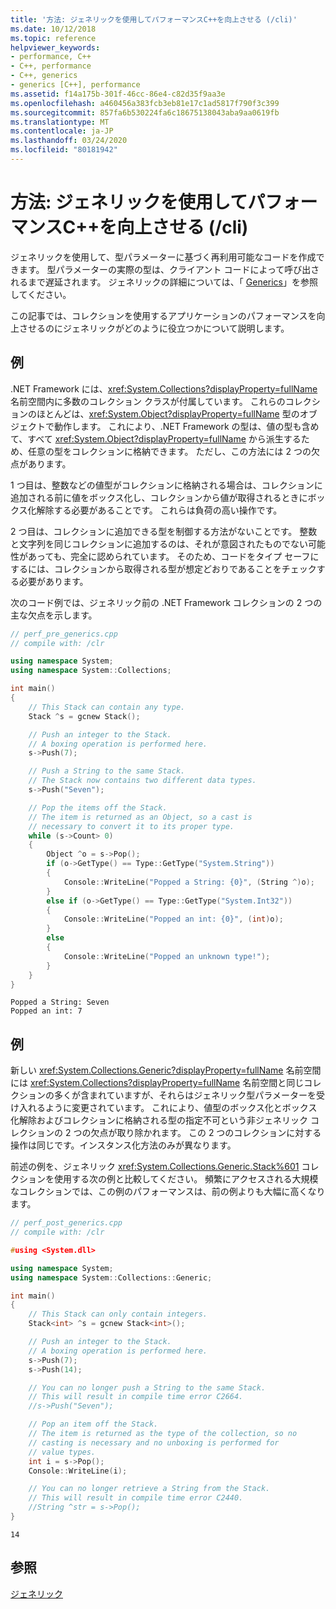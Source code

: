```yaml
---
title: '方法: ジェネリックを使用してパフォーマンスC++を向上させる (/cli)'
ms.date: 10/12/2018
ms.topic: reference
helpviewer_keywords:
- performance, C++
- C++, performance
- C++, generics
- generics [C++], performance
ms.assetid: f14a175b-301f-46cc-86e4-c82d35f9aa3e
ms.openlocfilehash: a460456a383fcb3eb81e17c1ad5817f790f3c399
ms.sourcegitcommit: 857fa6b530224fa6c18675138043aba9aa0619fb
ms.translationtype: MT
ms.contentlocale: ja-JP
ms.lasthandoff: 03/24/2020
ms.locfileid: "80181942"
---
```

# <a name="how-to-improve-performance-with-generics-ccli"></a>方法: ジェネリックを使用してパフォーマンスC++を向上させる (/cli)

ジェネリックを使用して、型パラメーターに基づく再利用可能なコードを作成できます。 型パラメーターの実際の型は、クライアント コードによって呼び出されるまで遅延されます。 ジェネリックの詳細については、「 [Generics](generics-cpp-component-extensions.md)」を参照してください。

この記事では、コレクションを使用するアプリケーションのパフォーマンスを向上させるのにジェネリックがどのように役立つかについて説明します。

## <a name="example"></a>例

.NET Framework には、<xref:System.Collections?displayProperty=fullName> 名前空間内に多数のコレクション クラスが付属しています。 これらのコレクションのほとんどは、<xref:System.Object?displayProperty=fullName> 型のオブジェクトで動作します。 これにより、.NET Framework の型は、値の型も含めて、すべて <xref:System.Object?displayProperty=fullName> から派生するため、任意の型をコレクションに格納できます。 ただし、この方法には 2 つの欠点があります。

1 つ目は、整数などの値型がコレクションに格納される場合は、コレクションに追加される前に値をボックス化し、コレクションから値が取得されるときにボックス化解除する必要があることです。 これらは負荷の高い操作です。

2 つ目は、コレクションに追加できる型を制御する方法がないことです。 整数と文字列を同じコレクションに追加するのは、それが意図されたものでない可能性があっても、完全に認められています。 そのため、コードをタイプ セーフにするには、コレクションから取得される型が想定どおりであることをチェックする必要があります。

次のコード例では、ジェネリック前の .NET Framework コレクションの 2 つの主な欠点を示します。

```cpp
// perf_pre_generics.cpp
// compile with: /clr

using namespace System;
using namespace System::Collections;

int main()
{
    // This Stack can contain any type.
    Stack ^s = gcnew Stack();

    // Push an integer to the Stack.
    // A boxing operation is performed here.
    s->Push(7);

    // Push a String to the same Stack.
    // The Stack now contains two different data types.
    s->Push("Seven");

    // Pop the items off the Stack.
    // The item is returned as an Object, so a cast is
    // necessary to convert it to its proper type.
    while (s->Count> 0)
    {
        Object ^o = s->Pop();
        if (o->GetType() == Type::GetType("System.String"))
        {
            Console::WriteLine("Popped a String: {0}", (String ^)o);
        }
        else if (o->GetType() == Type::GetType("System.Int32"))
        {
            Console::WriteLine("Popped an int: {0}", (int)o);
        }
        else
        {
            Console::WriteLine("Popped an unknown type!");
        }
    }
}
```

```Output
Popped a String: Seven
Popped an int: 7
```

## <a name="example"></a>例

新しい <xref:System.Collections.Generic?displayProperty=fullName> 名前空間には <xref:System.Collections?displayProperty=fullName> 名前空間と同じコレクションの多くが含まれていますが、それらはジェネリック型パラメーターを受け入れるように変更されています。 これにより、値型のボックス化とボックス化解除およびコレクションに格納される型の指定不可という非ジェネリック コレクションの 2 つの欠点が取り除かれます。 この 2 つのコレクションに対する操作は同じです。インスタンス化方法のみが異なります。

前述の例を、ジェネリック <xref:System.Collections.Generic.Stack%601> コレクションを使用する次の例と比較してください。 頻繁にアクセスされる大規模なコレクションでは、この例のパフォーマンスは、前の例よりも大幅に高くなります。

```cpp
// perf_post_generics.cpp
// compile with: /clr

#using <System.dll>

using namespace System;
using namespace System::Collections::Generic;

int main()
{
    // This Stack can only contain integers.
    Stack<int> ^s = gcnew Stack<int>();

    // Push an integer to the Stack.
    // A boxing operation is performed here.
    s->Push(7);
    s->Push(14);

    // You can no longer push a String to the same Stack.
    // This will result in compile time error C2664.
    //s->Push("Seven");

    // Pop an item off the Stack.
    // The item is returned as the type of the collection, so no
    // casting is necessary and no unboxing is performed for
    // value types.
    int i = s->Pop();
    Console::WriteLine(i);

    // You can no longer retrieve a String from the Stack.
    // This will result in compile time error C2440.
    //String ^str = s->Pop();
}
```

```Output
14
```

## <a name="see-also"></a>参照

[ジェネリック](generics-cpp-component-extensions.md)
